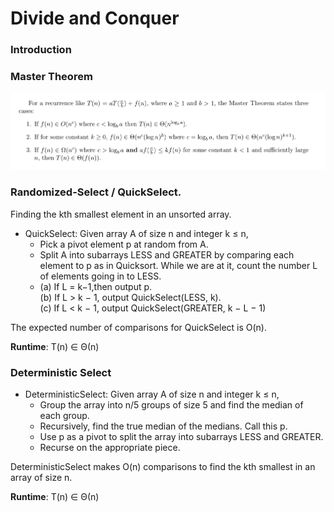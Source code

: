 # Divide and Conquer
### Introduction

### Master Theorem
![Divide and Conquer](img/master.png)

### Randomized-Select / QuickSelect.
 Finding the kth smallest element in an unsorted array.

- QuickSelect: Given array A of size n and integer k ≤ n,
	- Pick a pivot element p at random from A.
	- Split A into subarrays LESS and GREATER by comparing each element to p as in
Quicksort. While we are at it, count the number L of elements going in to LESS.
	- (a) If L = k−1,then output p.  
	   (b) If L > k − 1, output QuickSelect(LESS, k).  
		 (c) If L < k − 1, output QuickSelect(GREATER, k − L − 1)  

The expected number of comparisons for QuickSelect is O(n).

__Runtime__: T(n) ∈ Θ(n)

### Deterministic Select
- DeterministicSelect: Given array A of size n and integer k ≤ n,
	- Group the array into n/5 groups of size 5 and find the median of each group.
	- Recursively, find the true median of the medians. Call this p.
	- Use p as a pivot to split the array into subarrays LESS and GREATER.
	- Recurse on the appropriate piece.

DeterministicSelect makes O(n) comparisons to find the kth smallest in an array of size n.

__Runtime__: T(n) ∈ Θ(n)